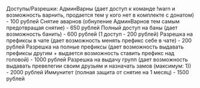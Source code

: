Доступы/Разрешки:
АдминВарны (дает доступ к команде !warn и возможность варнить, продается тем у кого нет в комплекте с донатом) - 100 рублей
Снятие аварнов (обнуление АдминВарнов тем самым предотвращая снятие) - 650 рублей
Полный доступ на баны (дает возможность банить) - 600 рублей (1 доступ - 200 рублей)
Разрешка на префиксы в чате (дает возможность менять префикс себе в чате) - 200 рублей
Разрешка на полные префиксы (дает возможность выдавать префиксы другим + выдается возможность ставить префикс над головой) - 1000 рублей
Разрешка на выдачу групп (дает возможность выдавать превелегии своим друзьям и назначать замов (максимум: 1)) - 2000 рублей
Иммунитет (полная защита от снятие на 1 месяц) - 1500 рублей
